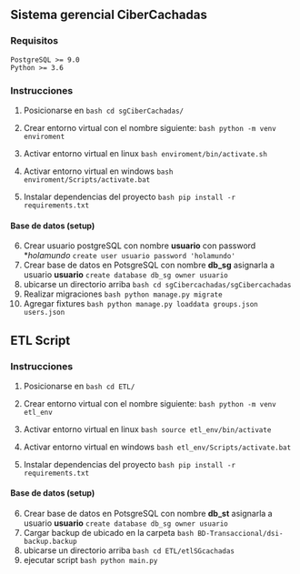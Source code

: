 ## Sistema gerencial CiberCachadas
### Requisitos
    PostgreSQL >= 9.0
    Python >= 3.6

### Instrucciones

1. Posicionarse en ```bash cd sgCiberCachadas/ ```
2. Crear entorno virtual con el nombre siguiente:
    ```bash python -m venv enviroment ```

3. Activar entorno virtual en linux
    ```bash enviroment/bin/activate.sh ```
4. Activar entorno virtual en windows
	```bash enviroment/Scripts/activate.bat ```

5. Instalar dependencias del proyecto
    ```bash pip install -r requirements.txt ```


#### Base de datos (setup)
6. Crear usuario postgreSQL con nombre **usuario** con password **holamundo*
 ``` create user usuario password 'holamundo' ```
7. Crear base de datos en PotsgreSQL con nombre **db_sg** asignarla a usuario **usuario**
 ``` create database db_sg owner usuario ```
8. ubicarse un directorio arriba ```bash cd sgCibercachadas/sgCibercachadas ```
9. Realizar migraciones
    ```bash python manage.py migrate ```
10. Agregar fixtures
	```bash python manage.py loaddata groups.json users.json ```

## ETL Script

### Instrucciones
1. Posicionarse en ```bash cd ETL/ ```
2. Crear entorno virtual con el nombre siguiente:
    ```bash python -m venv etl_env ```

3. Activar entorno virtual en linux
    ```bash source etl_env/bin/activate ```
4. Activar entorno virtual en windows
	```bash etl_env/Scripts/activate.bat ```

5. Instalar dependencias del proyecto
    ```bash pip install -r requirements.txt ```

#### Base de datos (setup)
6. Crear base de datos en PotsgreSQL con nombre **db_st** asignarla a usuario **usuario**
 ``` create database db_sg owner usuario ```
7. Cargar backup de ubicado en la carpeta ```bash BD-Transaccional/dsi-backup.backup```
8. ubicarse un directorio arriba ```bash cd ETL/etlSGcachadas ```
9. ejecutar script ```bash python main.py ```
 